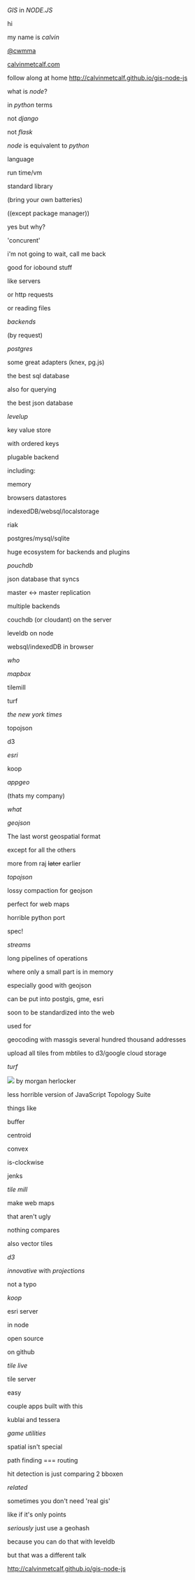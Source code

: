 *GIS* in *NODE.JS*

hi

my name is *calvin*

[@cwmma](https://twitter.com/CWMma)

[calvinmetcalf.com](http://calvinmetcalf.com)

follow along at home http://calvinmetcalf.github.io/gis-node-js

what is *node*?

in *python* terms

not *django*

not *flask*

*node* is equivalent to *python*

language

run time/vm

standard library

(bring your own batteries)

((except package manager))

yes but why?

'concurent'

i'm not going to wait, call me back

good for iobound stuff

like servers

or http requests

or reading files

*backends*

(by request)

*postgres*

some great adapters (knex, pg.js)

the best sql database

also for querying

the best json database

*levelup*

key value store

with ordered keys

plugable backend

including:

memory

browsers datastores

indexedDB/websql/localstorage

riak

postgres/mysql/sqlite

huge ecosystem for backends and plugins

*pouchdb*

json database that syncs

master <-> master replication

multiple backends

couchdb (or cloudant) on the server

leveldb on node

websql/indexedDB in browser

*who*

*mapbox*

tilemill

turf

*the new york times*

topojson

d3

*esri*

koop

*appgeo*

(thats my company)

*what*

*geojson*

The last worst geospatial format

except for all the others

more from raj ~~later~~ earlier

*topojson*

lossy compaction for geojson

perfect for web maps

horrible python port

spec!

*streams*

long pipelines of operations

where only a small part is in memory

especially good with geojson

can be put into postgis, gme, esri

soon to be standardized into the web

used for

geocoding with massgis several hundred thousand addresses

upload all tiles from mbtiles to d3/google cloud storage

*turf*

![](https://www.mapbox.com/img/team/morgan.jpg) by morgan herlocker

less horrible version of JavaScript Topology Suite

things like

buffer

centroid

convex

is-clockwise

jenks

*tile mill*

make web maps

that aren't ugly

nothing compares

also vector tiles

*d3*

*innovative* with *projections*

not a typo

*koop*

esri server

in node

open source

on github

*tile live*

tile server

easy

couple apps built with this

kublai and tessera

*game utilities*

spatial isn't special

path finding === routing

hit detection is just comparing 2 bboxen

*related*

sometimes you don't need 'real gis'

like if it's only points

*seriously* just use a geohash

because you can do that with leveldb

but that was a different talk

http://calvinmetcalf.github.io/gis-node-js